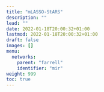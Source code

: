 ```yaml
---
title: "mLASSO-StARS"
description: ""
lead: ""
date: 2022-01-18T20:00:32+01:00
lastmod: 2022-01-18T20:00:32+01:00
draft: false
images: []
menu:
  networks:
    parent: "farrell"
    identifier: "mir"
weight: 999
toc: true
---
```

